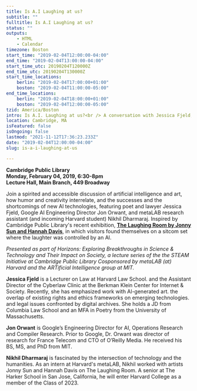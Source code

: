 ```yaml
---
title: Is A.I Laughing at us?
subtitle: ""
fulltitle: Is A.I Laughing at us?
status: ""
outputs:
    - HTML
    - Calendar
timezone: Boston
start_time: "2019-02-04T12:00:00-04:00"
end_time: "2019-02-04T13:00:00-04:00"
start_time_utc: 20190204T120000Z
end_time_utc: 20190204T130000Z
start_time_locations:
    berlin: "2019-02-04T17:00:00+01:00"
    boston: "2019-02-04T11:00:00-05:00"
end_time_locations:
    berlin: "2019-02-04T18:00:00+01:00"
    boston: "2019-02-04T12:00:00-05:00"
tzid: America/Boston
intro: Is A.I. Laughing at us?<br /> A conversation with Jessica Fjeld, Jon Orwant, and Nikhil Dharmaraj
location: Cambridge, MA
isFeatured: false
isOngoing: false
lastmod: "2021-11-12T17:36:23.233Z"
date: "2019-02-04T12:00:00-04:00"
slug: is-a-i-laughing-at-us

---
```

**Cambridge Public Library<br />
Monday, February 04, 2019, 6:30-8pm<br />
Lecture Hall, Main Branch, 449 Broadway**

Join a spirited and accessible discussion of artificial intelligence and art, how humor and creativity interrelate, and the successes and the shortcomings of new Al technologies, featuring poet and lawyer Jessica Fjeld, Google AI Engineering Director Jon Orwant, and metaLAB research assistant (and incoming Harvard student) Nikhil Dharmaraj. Inspired by Cambridge Public Library's recent exhibition, **[The Laughing Room by Jonny Sun and Hannah Davis](../laughingroom)**, in which visitors found themselves on a sitcom set where the laughter was controlled by an Al.

*Presented as part of Horizons: Exploring Breakthroughs in Science & Technology and Their Impact on Society, a lecture series of the the STEAM Initiative at Cambridge Public Library Cosponsored by metaLAB (at) Harvard and the ARTificial Intelligence group at MIT.*

**Jessica Fjeld** is a Lecturer on Law at Harvard Law School. and the Assistant Director of the Cyberlaw Clinic at the Berkman Klein Center for Internet & Society. Recently, she has emphasized work with Al-generated art. the overlap of existing rights and ethics frameworks on emerging technologies. and legal issues confronted by digital archives. She holds a JD from Columbia Law School and an MFA in Poetry from the University of Massachusetts. 

**Jon Orwant** is Google’s Engineering Director for AI, Operations Research and Compiler Research. Prior to Google, Dr. Orwant was director of research for France Telecom and CTO of O’Reilly Media. He received his BS, MS, and PhD from MIT.

**Nikhil Dharmaraj** is fascinated by the intersection of technology and the humanities. As an intern at Harvard's metaLAB, Nikhil worked with artists Jonny Sun and Hannah Davis on The Laughing Room. A senior at The Harker School in San Jose, California, he will enter Harvard College as a member of the Class of 2023.